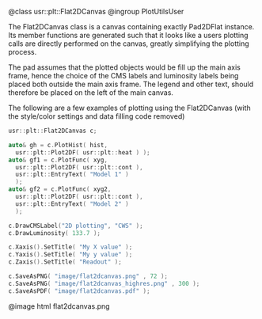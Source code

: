 @class usr::plt::Flat2DCanvas
@ingroup PlotUtilsUser

The Flat2DCanvas class is a canvas containing exactly Pad2DFlat instance. Its
member functions are generated such that it looks like a users plotting calls
are directly performed on the canvas, greatly simplifying the plotting process.

The pad assumes that the plotted objects would be fill up the main axis frame,
hence the choice of the CMS labels and luminosity labels being placed both
outside the main axis frame. The legend and other text, should therefore be
placed on the left of the main canvas.

The following are a few examples of plotting using the Flat2DCanvas (with
the style/color settings and data filling code removed)

```cpp
usr::plt::Flat2DCanvas c;

auto& gh = c.PlotHist( hist,
  usr::plt::Plot2DF( usr::plt::heat ) );
auto& gf1 = c.PlotFunc( xyg,
  usr::plt::Plot2DF( usr::plt::cont ),
  usr::plt::EntryText( "Model 1" )
  );
auto& gf2 = c.PlotFunc( xyg2,
  usr::plt::Plot2DF( usr::plt::cont ),
  usr::plt::EntryText( "Model 2" )
  );

c.DrawCMSLabel("2D plotting", "CWS" );
c.DrawLuminosity( 133.7 );

c.Xaxis().SetTitle( "My X value" );
c.Yaxis().SetTitle( "My y value" );
c.Zaxis().SetTitle( "Readout" );

c.SaveAsPNG( "image/flat2dcanvas.png" , 72 );
c.SaveAsPNG( "image/flat2dcanvas_highres.png" , 300 );
c.SaveAsPDF( "image/flat2dcanvas.pdf" );
```

@image html flat2dcanvas.png
